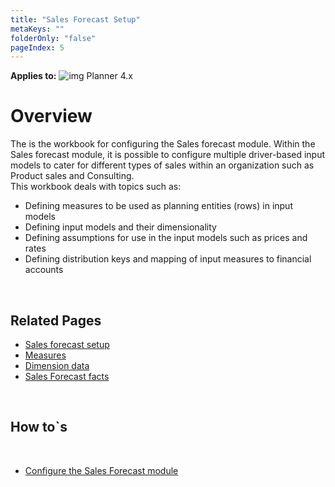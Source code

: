 ```yaml
---
title: "Sales Forecast Setup"
metaKeys: ""
folderOnly: "false"
pageIndex: 5
---
```

**Applies to:** ![img](https://profitbasedocs.blob.core.windows.net/icons/yes-icon.png) Planner 4.x

# Overview
The is the workbook for configuring the Sales forecast module. Within the Sales forecast module, it is possible to configure multiple driver-based input models to cater for different types of sales within an organization such as Product sales and Consulting.<br/>
This workbook deals with topics such as:<br/>
- Defining measures to be used as planning entities (rows) in input models
- Defining input models and their dimensionality
- Defining assumptions for use in the input models such as prices and rates
- Defining distribution keys and mapping of input measures to financial accounts

<br/>

## Related Pages
-  [Sales forecast setup](/planner/workbooks/administration/sales-forecast-setup/sales-forecast-setup)<br/>
-  [Measures](/planner/workbooks/administration/sales-forecast-setup/measure)<br/>
-  [Dimension data](/planner/workbooks/administration/sales-forecast-setup/dimension-data)<br/>
-  [Sales Forecast facts](/planner/workbooks/administration/sales-forecast-setup/sales-forecast-facts)<br/>

<br/>

## How to`s

<br/>

-  [Configure the Sales Forecast module](https://profitbasedocs.blob.core.windows.net/enduserhelp/files/Planner%20Sales%20Forecast%20module.pdf)<br/>

<br/>
